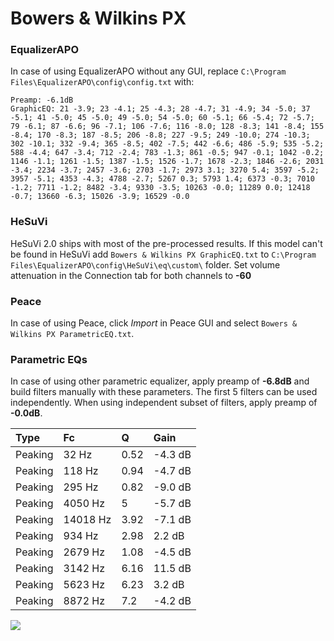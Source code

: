 # Bowers & Wilkins PX

### EqualizerAPO
In case of using EqualizerAPO without any GUI, replace `C:\Program Files\EqualizerAPO\config\config.txt`
with:
```
Preamp: -6.1dB
GraphicEQ: 21 -3.9; 23 -4.1; 25 -4.3; 28 -4.7; 31 -4.9; 34 -5.0; 37 -5.1; 41 -5.0; 45 -5.0; 49 -5.0; 54 -5.0; 60 -5.1; 66 -5.4; 72 -5.7; 79 -6.1; 87 -6.6; 96 -7.1; 106 -7.6; 116 -8.0; 128 -8.3; 141 -8.4; 155 -8.4; 170 -8.3; 187 -8.5; 206 -8.8; 227 -9.5; 249 -10.0; 274 -10.3; 302 -10.1; 332 -9.4; 365 -8.5; 402 -7.5; 442 -6.6; 486 -5.9; 535 -5.2; 588 -4.4; 647 -3.4; 712 -2.4; 783 -1.3; 861 -0.5; 947 -0.1; 1042 -0.2; 1146 -1.1; 1261 -1.5; 1387 -1.5; 1526 -1.7; 1678 -2.3; 1846 -2.6; 2031 -3.4; 2234 -3.7; 2457 -3.6; 2703 -1.7; 2973 3.1; 3270 5.4; 3597 -5.2; 3957 -5.1; 4353 -4.3; 4788 -2.7; 5267 0.3; 5793 1.4; 6373 -0.3; 7010 -1.2; 7711 -1.2; 8482 -3.4; 9330 -3.5; 10263 -0.0; 11289 0.0; 12418 -0.7; 13660 -6.3; 15026 -3.9; 16529 -0.0
```

### HeSuVi
HeSuVi 2.0 ships with most of the pre-processed results. If this model can't be found in HeSuVi add
`Bowers & Wilkins PX GraphicEQ.txt` to `C:\Program Files\EqualizerAPO\config\HeSuVi\eq\custom\` folder.
Set volume attenuation in the Connection tab for both channels to **-60**

### Peace
In case of using Peace, click *Import* in Peace GUI and select `Bowers & Wilkins PX ParametricEQ.txt`.

### Parametric EQs
In case of using other parametric equalizer, apply preamp of **-6.8dB** and build filters manually
with these parameters. The first 5 filters can be used independently.
When using independent subset of filters, apply preamp of **-0.0dB**.

| Type    | Fc       |    Q | Gain    |
|:--------|:---------|:-----|:--------|
| Peaking | 32 Hz    | 0.52 | -4.3 dB |
| Peaking | 118 Hz   | 0.94 | -4.7 dB |
| Peaking | 295 Hz   | 0.82 | -9.0 dB |
| Peaking | 4050 Hz  | 5    | -5.7 dB |
| Peaking | 14018 Hz | 3.92 | -7.1 dB |
| Peaking | 934 Hz   | 2.98 | 2.2 dB  |
| Peaking | 2679 Hz  | 1.08 | -4.5 dB |
| Peaking | 3142 Hz  | 6.16 | 11.5 dB |
| Peaking | 5623 Hz  | 6.23 | 3.2 dB  |
| Peaking | 8872 Hz  | 7.2  | -4.2 dB |

![](https://raw.githubusercontent.com/jaakkopasanen/AutoEq/master/results/rtings/avg/Bowers%20&%20Wilkins%20PX/Bowers%20&%20Wilkins%20PX.png)